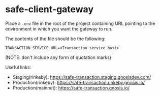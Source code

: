 # safe-client-gateway

Place a `.env` file in the root of the project containing URL pointing to the environment in which you want the gateway to run.

The contents of the file should be the following:

```.env
TRANSACTION_SERVICE_URL=<Transaction service host>
``` 

(NOTE: don't include any form of quotation marks)

Useful links:
- Staging(rinkeby): https://safe-transaction.staging.gnosisdev.com/
- Production(rinkeby): https://safe-transaction.rinkeby.gnosis.io/
- Production(mainnet): https://safe-transaction.gnosis.io/